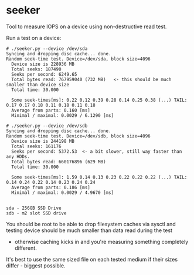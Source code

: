 # seeker
Tool to measure IOPS on a device using non-destructive read test. 

Run a test on a device: 
```
# ./seeker.py --device /dev/sda 
Syncing and dropping disc cache... done.
Random seek-time test. Device=/dev/sda, block size=4096
  Device size is 228936 MB
  Total seeks: 187490
  Seeks per second: 6249.65
  Total bytes read: 767959040 (732 MB)   <- this should be much smaller than device size 
  Total time: 30.000

  Some seek-times[ms]: 0.22 0.12 0.39 0.28 0.14 0.25 0.38 (...) TAIL: 0.17 0.17 0.18 0.11 0.18 0.11 0.18
  Average from parts: 0.160 [ms]
  Minimal / maximal: 0.0029 / 6.1290 [ms]
  
# ./seeker.py --device /dev/sdb
Syncing and dropping disc cache... done.
Random seek-time test. Device=/dev/sdb, block size=4096
  Device size is 244198 MB
  Total seeks: 161176
  Seeks per second: 5372.53  <- a bit slower, still way faster than any HDDs.
  Total bytes read: 660176896 (629 MB)
  Total time: 30.000

  Some seek-times[ms]: 1.59 0.14 0.13 0.23 0.22 0.22 0.22 (...) TAIL: 0.14 0.24 0.22 0.14 0.23 0.24 0.24
  Average from parts: 0.186 [ms]
  Minimal / maximal: 0.0029 / 4.9670 [ms]


sda - 256GB SSD Drive
sdb - m2 slot SSD drive
```

You should be root to be able to drop filesystem caches via sysctl and 
testing device should be much smaller than data read during the test
- otherwise caching kicks in and you're measuring something completely 
different.

It's best to use the same sized file on each tested medium if their sizes 
differ - biggest possible.
